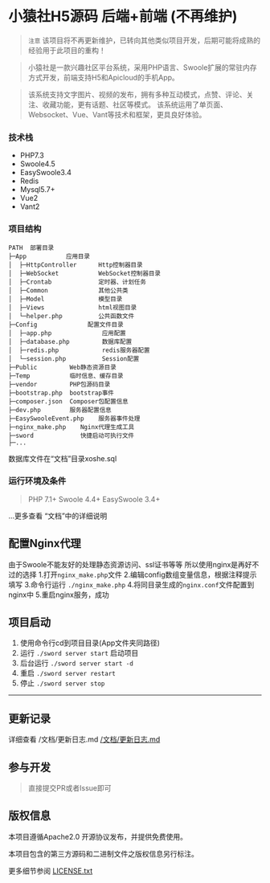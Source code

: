 # 小猿社H5源码 后端+前端 (不再维护)

> `注意` 该项目将不再更新维护，已转向其他类似项目开发，后期可能将成熟的经验用于此项目的重构！

> 小猿社是一款兴趣社区平台系统，采用PHP语言、Swoole扩展的常驻内存方式开发，前端支持H5和Apicloud的手机App。

> 该系统支持文字图片、视频的发布，拥有多种互动模式，点赞、评论、关注、收藏功能，更有话题、社区等模式。
> 该系统运用了单页面、Websocket、Vue、Vant等技术和框架，更具良好体验。

### 技术栈

- PHP7.3
- Swoole4.5
- EasySwoole3.4
- Redis
- Mysql5.7+
- Vue2
- Vant2

### 项目结构
```
PATH  部署目录
├─App           应用目录
│  ├─HttpController      Http控制器目录
│  ├─WebSocket           WebSocket控制器目录
│  ├─Crontab             定时器、计划任务
│  ├─Common              其他公共类
│  ├─Model               模型目录
│  ├─Views               html视图目录
│  └─helper.php          公共函数文件
├─Config              配置文件目录
│  ├─app.php              应用配置
│  ├─database.php         数据库配置
│  ├─redis.php            redis服务器配置
│  └─session.php          Session配置
├─Public         Web静态资源目录
├─Temp           临时信息、缓存目录
├─vendor         PHP包源码目录
├─bootstrap.php  bootstrap事件
├─composer.json  Composer包配置信息
├─dev.php        服务器配置信息
├─EasySwooleEvent.php    服务器事件处理
├─nginx_make.php    Nginx代理生成工具
├─sword             快捷启动可执行文件
├─...
```

数据库文件在“文档”目录xoshe.sql

### 运行环境及条件
> PHP 7.1+
> Swoole 4.4+
> EasySwoole 3.4+

...更多查看 “文档”中的详细说明

## 配置Nginx代理
由于Swoole不能友好的处理静态资源访问、ssl证书等等
所以使用nginx是再好不过的选择
1.打开`nginx_make.php`文件
2.编辑config数组变量信息，根据注释提示填写
3.命令行运行 `./nginx_make.php`
4.将同目录生成的`nginx.conf`文件配置到nginx中
5.重启nginx服务，成功

## 项目启动

1. 使用命令行cd到项目目录(App文件夹同路径)
2. 运行 `./sword server start` 启动项目
3. 后台运行 `./sword server start -d`
4. 重启 `./sword server restart`
5. 停止 `./sword server stop`

---

## 更新记录

详细查看 /文档/更新日志.md
[/文档/更新日志.md](https://github.com/kyour-cn/xoshe/blob/main/%E6%96%87%E6%A1%A3/%E6%9B%B4%E6%96%B0%E6%97%A5%E5%BF%97.md)


## 参与开发

> 直接提交PR或者Issue即可

## 版权信息

本项目遵循Apache2.0 开源协议发布，并提供免费使用。

本项目包含的第三方源码和二进制文件之版权信息另行标注。

更多细节参阅 [LICENSE.txt](LICENSE.txt)
